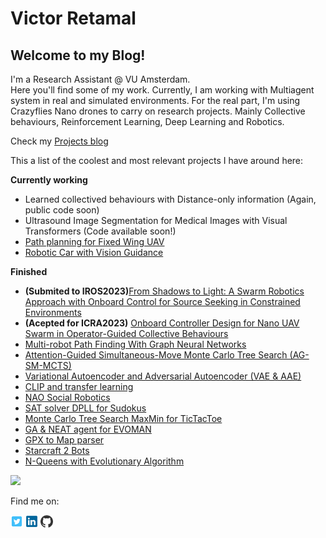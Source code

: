 # Victor Retamal

## **Welcome to my Blog!**

I'm a Research Assistant @ VU Amsterdam.  
Here you'll find some of my work. Currently, I am working with Multiagent system in real and simulated environments. For the real part, I'm using Crazyflies Nano drones to carry on research projects. Mainly Collective behaviours, Reinforcement Learning, Deep Learning and Robotics.

Check my [Projects blog](https://retamalvictor.github.io/blog/) 

This a list of the coolest and most relevant projects I have around here:

**Currently working**

- Learned collectived behaviours with Distance-only information (Again, public code soon)
- Ultrasound Image Segmentation for Medical Images with Visual Transformers (Code available soon!)
- [Path planning for Fixed Wing UAV](https://github.com/RetamalVictor/rrt_path_plannig)
- [Robotic Car with Vision Guidance](https://github.com/RetamalVictor/robot-car)

**Finished**

- **(Submited to IROS2023)**[From Shadows to Light: A Swarm Robotics Approach with Onboard Control for Source Seeking in Constrained Environments](https://github.com/tugayalperen/IROS23gradfollower)
- **(Acepted for ICRA2023)** [Onboard Controller Design for Nano UAV Swarm in Operator-Guided Collective Behaviours](https://github.com/RetamalVictor/crazyflie-firmware-VU)
- [Multi-robot Path Finding With Graph Neural Networks](https://github.com/RetamalVictor/MAPF-GNN)
- [Attention-Guided Simultaneous-Move Monte Carlo Tree Search (AG-SM-MCTS)](https://github.com/RetamalVictor/A3C-Attention-for-Simultaneous-game)
- [Variational Autoencoder and Adversarial Autoencoder (VAE & AAE)](https://github.com/RetamalVictor/uvadlc_practicals_2022/tree/main/VAE_and_AAE)
- [CLIP and transfer learning](https://github.com/RetamalVictor/uvadlc_practicals_2022/tree/main/CLIP_and_transferLearning)
- [NAO Social Robotics](https://github.com/RetamalVictor/NAO-Robot-Social-interations)
- [SAT solver DPLL for Sudokus](https://github.com/RetamalVictor/SAT_Solver)
- [Monte Carlo Tree Search MaxMin for TicTacToe](https://github.com/RetamalVictor/MCTS_TicTacToe)
- [GA & NEAT agent for EVOMAN](https://github.com/RetamalVictor/Genetic-Algorithm-and-NEAT-generalist-agent-Evoman)
- [GPX to Map parser](https://github.com/RetamalVictor/GPX_ParserApp)
- [Starcraft 2 Bots](https://github.com/RetamalVictor/starcraft-bot-amsterdam)
- [N-Queens with Evolutionary Algorithm](https://github.com/RetamalVictor/NQueens_problem_EA)

<p>
  <img height="180em" src="https://github-readme-stats-alpha-mauve.vercel.app/api/top-langs/?username=RetamalVictor&show_icons=true&hide_border=true&layout=compact&langs_count=8&theme=transparent"/>
</p>

Find me on:

[<img src="assets\icons\twit.png" alt="Twitter" width="20" height="20"/>](https://twitter.com/Victor_Retamal_)
[<img src="assets\icons\link.png" alt="LinkedIn" width="20" height="20"/>](https://www.linkedin.com/in/victor-retamal/)
[<img src="assets\icons\GitHub_logo.png" alt="GitHub" width="20" height="20"/>](https://github.com/RetamalVictor)

